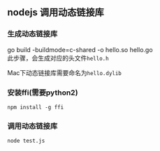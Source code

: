 ## nodejs 调用动态链接库

### 生成动态链接库
go build -buildmode=c-shared -o hello.so hello.go   
此步骤，会生成对应的头文件`hello.h`

Mac下动态链接库需要命名为`hello.dylib`

### 安装ffi(需要python2)
```
npm install -g ffi
```
### 调用动态链接库
```
node test.js
```
